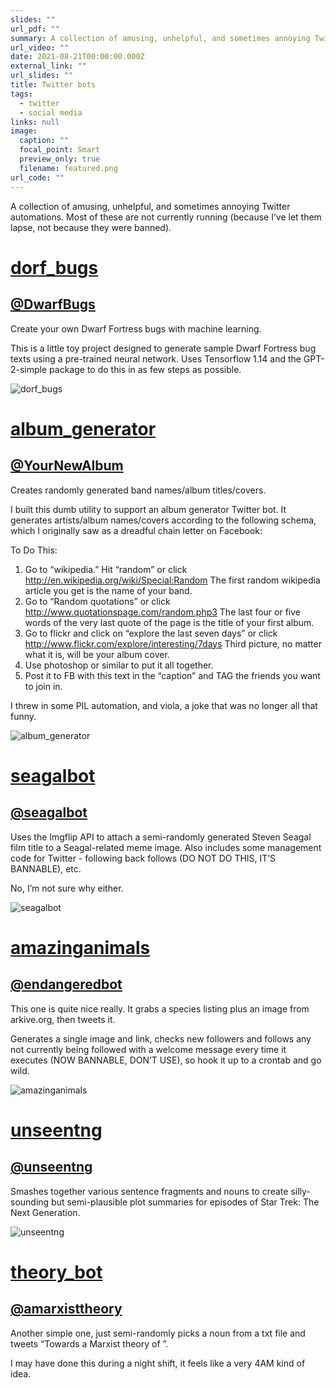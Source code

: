 ```yaml
---
slides: ""
url_pdf: ""
summary: A collection of amusing, unhelpful, and sometimes annoying Twitter automations.
url_video: ""
date: 2021-08-21T00:00:00.000Z
external_link: ""
url_slides: ""
title: Twitter bots
tags:
  - twitter
  - social media
links: null
image:
  caption: ""
  focal_point: Smart
  preview_only: true
  filename: featured.png
url_code: ""
---
```

A collection of amusing, unhelpful, and sometimes annoying Twitter automations. Most of these are not currently running (because I’ve let them lapse, not because they were banned).

<!--StartFragment-->

# [dorf_bugs](https://github.com/RyanGoslingsBugle/dorf_bugs)

## [@DwarfBugs](https://twitter.com/DwarfBugs)

Create your own Dwarf Fortress bugs with machine learning.

This is a little toy project designed to generate sample Dwarf Fortress bug texts using a pre-trained neural network. Uses Tensorflow 1.14 and the GPT-2-simple package to do this in as few steps as possible.

![dorf_bugs](https://ryangoslingsbugle.github.io/files/twitter-bots/dorf.png)

# [album_generator](https://github.com/RyanGoslingsBugle/album-generator)

## [@YourNewAlbum](https://twitter.com/yournewalbum)

Creates randomly generated band names/album titles/covers.

I built this dumb utility to support an album generator Twitter bot. It generates artists/album names/covers according to the following schema, which I originally saw as a dreadful chain letter on Facebook:

To Do This:

1. Go to “wikipedia.” Hit “random” or click http://en.wikipedia.org/wiki/Special:Random The first random wikipedia article you get is the name of your band.
2. Go to “Random quotations” or click http://www.quotationspage.com/random.php3 The last four or five words of the very last quote of the page is the title of your first album.
3. Go to flickr and click on “explore the last seven days” or click http://www.flickr.com/explore/interesting/7days Third picture, no matter what it is, will be your album cover.
4. Use photoshop or similar to put it all together.
5. Post it to FB with this text in the “caption” and TAG the friends you want to join in.

I threw in some PIL automation, and viola, a joke that was no longer all that funny.

![album_generator](https://ryangoslingsbugle.github.io/files/twitter-bots/album.PNG)

# [seagalbot](https://github.com/RyanGoslingsBugle/seagalbot)

## [@seagalbot](https://twitter.com/seagalbot)

Uses the Imgflip API to attach a semi-randomly generated Steven Seagal film title to a Seagal-related meme image. Also includes some management code for Twitter - following back follows (DO NOT DO THIS, IT’S BANNABLE), etc.

No, I’m not sure why either.

![seagalbot](https://ryangoslingsbugle.github.io/files/twitter-bots/seagal.PNG)

# [amazinganimals](https://github.com/RyanGoslingsBugle/amazinganimals)

## [@endangeredbot](https://twitter.com/endangeredbot)

This one is quite nice really. It grabs a species listing plus an image from arkive.org, then tweets it.

Generates a single image and link, checks new followers and follows any not currently being followed with a welcome message every time it executes (NOW BANNABLE, DON’T USE), so hook it up to a crontab and go wild.

![amazinganimals](https://ryangoslingsbugle.github.io/files/twitter-bots/animals.PNG)

# [unseentng](https://github.com/RyanGoslingsBugle/unseentng)

## [@unseentng](https://twitter.com/unseentng)

Smashes together various sentence fragments and nouns to create silly-sounding but semi-plausible plot summaries for episodes of Star Trek: The Next Generation.

![unseentng](https://ryangoslingsbugle.github.io/files/twitter-bots/tng.PNG)

# [theory_bot](https://github.com/RyanGoslingsBugle/theory_bot)

## [@amarxisttheory](https://twitter.com/amarxisttheory)

Another simple one, just semi-randomly picks a noun from a txt file and tweets “Towards a Marxist theory of <noun>”.

I may have done this during a night shift, it feels like a very 4AM kind of idea.

<!--EndFragment-->